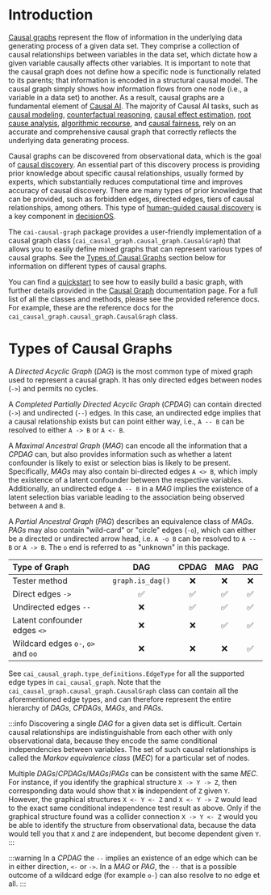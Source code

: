# Introduction

[Causal graphs](https://youtu.be/gxA2YxkrKDg) represent the flow of information in the underlying data generating process 
of a given data set. They comprise a collection of causal relationships between variables in the data set, which dictate 
how a given variable causally affects other variables. It is important to note that the causal graph does not define how 
a specific node is functionally related to its parents; that information is encoded in a structural causal model. The 
causal graph simply shows how information flows from one node (i.e., a variable in a data set) to another. As a result, 
causal graphs are a fundamental element of [Causal AI](https://causalens.com/resources/knowledge-hub/what-is-causalai/). 
The majority of Causal AI tasks, such as [causal modeling](https://causalens.com/causalnet-state-of-the-art-structural-causal-modeling/), 
[counterfactual reasoning](https://youtu.be/NwF_gjvcKfE), [causal effect estimation](https://youtu.be/1ZR44wH9QCU), 
[root cause analysis](https://causalens.com/root-cause-analysis/), 
[algorithmic recourse](https://causalens.com/algorithmic-recourse/), and 
[causal fairness](https://causalens.com/causal-fairness/), rely on an accurate and comprehensive causal graph that 
correctly reflects the underlying data generating process.

Causal graphs can be discovered from observational data, which is the goal of 
[causal discovery](https://causalens.com/resources/knowledge-hub/discovering-causal-relationships/). An essential part of 
this discovery process is providing prior knowledge about specific causal relationships, usually formed by experts, which 
substantially reduces computational time and improves accuracy of causal discovery. There are many types of prior 
knowledge that can be provided, such as forbidden edges, directed edges, tiers of causal relationships, among others.
This type of [human-guided causal discovery](https://causalens.com/human-guided-causal-discovery/) is a key 
component in [decisionOS](https://causalens.com/decision-os/).

The `cai-causal-graph` package provides a user-friendly implementation of a causal graph class 
(`cai_causal_graph.causal_graph.CausalGraph`) that allows you to easily define mixed graphs that can represent various 
types of causal graphs. See the [Types of Causal Graphs](#types-of-causal-graphs) section below for information
on different types of causal graphs.

You can find a [quickstart](quickstart.md) to see how to easily build a basic graph, with further details provided in 
the [Causal Graph](causal_graph.md) documentation page. For a full list of all the classes and methods, please see
the provided reference docs. For example, these are the reference docs for the `cai_causal_graph.causal_graph.CausalGraph` 
class.

# Types of Causal Graphs

A _Directed Acyclic Graph_ (_DAG_) is the most common type of mixed graph used to represent a causal graph. It has
only directed edges between nodes (`->`) and permits no cycles. 

A _Completed Partially Directed Acyclic Graph_ (_CPDAG_) can contain directed (`->`) and undirected (`--`) edges.
In this case, an undirected edge implies that a causal relationship exists but can point either way, i.e., `A -- B` can be
resolved to either `A -> B` or `A <- B`.

A _Maximal Ancestral Graph_ (_MAG_) can encode all the information that a _CPDAG_ can, but also provides
information such as whether a latent confounder is likely to exist or selection bias is likely to be present. Specifically,
_MAGs_ may also contain bi-directed edges `A <> B`, which imply the existence of a latent confounder between the respective
variables. Additionally, an undirected edge `A -- B` in a _MAG_ implies the existence of a latent selection bias variable 
leading to the association being observed between `A` and `B`.

A _Partial Ancestral Graph_ (_PAG_) describes an equivalence class of _MAGs_. _PAGs_ may also contain "wild-card" or
"circle" edges (`-o`), which can either be a directed or undirected arrow head, i.e. `A -o B` can be resolved to
`A -- B` or `A -> B`. The `o` end is referred to as "unknown" in this package.

| Type of Graph                      | DAG                | CPDAG                | MAG                | PAG                |
|:-----------------------------------|:------------------:|:--------------------:|:------------------:|:------------------:|
| Tester method                      | `graph.is_dag()`   |         :x:          |        :x:         |         :x:        |
| Direct edges `->`                  | :white_check_mark: |  :white_check_mark:  | :white_check_mark: | :white_check_mark: |
| Undirected edges `--`              |        :x:         |  :white_check_mark:  | :white_check_mark: | :white_check_mark: |
| Latent confounder edges `<>`       |        :x:         |         :x:          | :white_check_mark: | :white_check_mark: |
| Wildcard edges `o-`, `o>` and `oo` |        :x:         |         :x:          |        :x:         | :white_check_mark: |

See `cai_causal_graph.type_definitions.EdgeType` for all the supported edge types in `cai_causal_graph`.
Note that the `cai_causal_graph.causal_graph.CausalGraph` class can contain all the aforementioned edge types, and 
can therefore represent the entire hierarchy of _DAGs_, _CPDAGs_, _MAGs_, and _PAGs_.

:::info
Discovering a single _DAG_ for a given data set is difficult. Certain causal relationships are indistinguishable from
each other with only observational data, because they encode the same conditional independencies between variables. 
The set of such causal relationships is called the _Markov equivalence class_ (_MEC_) for a particular set of nodes.

Multiple _DAGs_/_CPDAGs_/_MAGs_/_PAGs_ can be consistent with the same _MEC_. For instance, if you identify the
graphical structure `X -> Y -> Z`, then corresponding data would show that `X` **is** independent of `Z` given `Y`.
However, the graphical structures `X <- Y <- Z` and `X <- Y -> Z` would lead to the exact same conditional independence
test result as above. Only if the graphical structure found was a collider connection `X -> Y <- Z` would you be able to
identify the structure from observational data, because the data would tell you that `X` and `Z` are independent, but
become dependent given `Y`.
:::

:::warning
In a _CPDAG_ the `--` implies an existence of an edge which can be in either direction, `<-` or `->`. In a _MAG_ or _PAG_,
the `--` that is a possible outcome of a wildcard edge (for example `o-`) can also resolve to no edge et all.
:::
